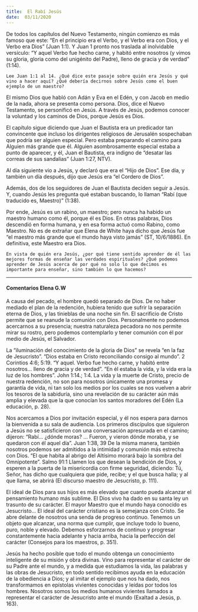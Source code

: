 ```yaml
---
title:  El Rabí Jesús
date:  03/11/2020
---
```


De todos los capítulos del Nuevo Testamento, ningún comienzo es más famoso que este: “En el principio era el Verbo, y el Verbo era con Dios, y el Verbo era Dios” (Juan 1:1). Y Juan 1 pronto nos traslada al inolvidable versículo: “Y aquel Verbo fue hecho carne, y habitó entre nosotros (y vimos su gloria, gloria como del unigénito del Padre), lleno de gracia y de verdad” (1:14).

`Lee Juan 1:1 al 14. ¿Qué dice este pasaje sobre quién era Jesús y qué vino a hacer aquí? ¿Qué debería decirnos sobre Jesús como el buen ejemplo de un maestro?`

El mismo Dios que habló con Adán y Eva en el Edén, y con Jacob en medio de la nada, ahora se presenta como persona. Dios, dice el Nuevo Testamento, se personificó en Jesús. A través de Jesús, podemos conocer la voluntad y los caminos de Dios, porque Jesús es Dios.

El capítulo sigue diciendo que Juan el Bautista era un predicador tan convincente que incluso los dirigentes religiosos de Jerusalén sospechaban que podría ser alguien especial. Pero estaba preparando el camino para Alguien más grande que él. Alguien asombrosamente especial estaba a punto de aparecer, y él, Juan el Bautista, era indigno de “desatar las correas de sus sandalias” (Juan 1:27, NTV).

Al día siguiente vio a Jesús, y declaró que era el “Hijo de Dios”. Ese día, y también un día después, dijo que Jesús era “el Cordero de Dios”.

Además, dos de los seguidores de Juan el Bautista deciden seguir a Jesús. Y, cuando Jesús les pregunta qué estaban buscando, lo llaman “Rabí (que traducido es, Maestro)” (1:38).

Por ende, Jesús es un rabino, un maestro; pero nunca ha habido un maestro humano como él, porque él es Dios. En otras palabras, Dios descendió en forma humana, y en esa forma actuó como Rabino, como Maestro. No es de extrañar que Elena de White haya dicho que Jesús fue “el maestro más grande que el mundo haya visto jamás” (ST, 10/6/1886). En definitiva, este Maestro era Dios.

`En vista de quién era Jesús, ¿por qué tiene sentido aprender de él las mejores formas de enseñar las verdades espirituales? ¿Qué podemos aprender de Jesús acerca de por qué no solo lo que decimos es importante para enseñar, sino también lo que hacemos?`

---

#### Comentarios Elena G.W

A causa del pecado, el hombre quedó separado de Dios. De no haber mediado el plan de la redención, hubiera tenido que sufrir la separación eterna de Dios, y las tinieblas de una noche sin fin. El sacrificio de Cristo permite que se reanude la comunión con Dios. Personalmente no podemos acercarnos a su presencia; nuestra naturaleza pecadora no nos permite mirar su rostro, pero podemos contemplarlo y tener comunión con él por medio de Jesús, el Salvador.

La “iluminación del conocimiento de la gloria de Dios” se revela “en la faz de Jesucristo”. “Dios estaba en Cristo reconciliando consigo al mundo”. 2 Corintios 4:6; 5:19. “Y aquel. Verbo fue hecho carne, y habitó entre nosotros… lleno de gracia y de verdad”. “En él estaba la vida, y la vida era la luz de los hombres”. John 1:14.; 1:4. La vida y la muerte de Cristo, precio de nuestra redención, no son para nosotros únicamente una promesa y garantía de vida, ni tan solo los medios por los cuales se nos vuelven a abrir los tesoros de la sabiduría, sino una revelación de su carácter aún más amplia y elevada que la que conocían los santos moradores del Edén (La educación, p. 28).

Nos acercamos a Dios por invitación especial, y él nos espera para darnos la bienvenida a su sala de audiencia. Los primeros discípulos que siguieron a Jesús no se satisficieron con una conversación apresurada en el camino; dijeron: “Rabí… ¿dónde moras? … Fueron, y vieron dónde moraba, y se quedaron con él aquel día”. Juan 1:38, 39 De la misma manera, también nosotros podemos ser admitidos a la intimidad y comunión más estrecha con Dios. “El que habita al abrigo del Altísimo morará bajo la sombra del Omnipotente”. Salmo 91:1 Llamen los que desean la bendición de Dios, y esperen a la puerta de la misericordia con firme seguridad, diciendo: Tú, Señor, has dicho que cualquiera que pide, recibe; y el que busca halla; y al que llama, se abrirá (El discurso maestro de Jesucristo, p. 111).

El ideal de Dios para sus hijos es más elevado que cuanto pueda alcanzar el pensamiento humano más sublime. El Dios vivo ha dado en su santa ley un trasunto de su carácter. El mayor Maestro que el mundo haya conocido es Jesucristo… El ideal del carácter cristiano es la semejanza con Cristo. Se abre delante de nosotros una senda de progreso continuo. Tenemos un objeto que alcanzar, una norma que cumplir, que incluye todo lo bueno, puro, noble y elevado. Debemos esforzarnos de continuo y progresar constantemente hacia adelante y hacia arriba, hacia la perfección del carácter (Consejos para los maestros, p. 351).

Jesús ha hecho posible que todo el mundo obtenga un conocimiento inteligente de su misión y obra divinas. Vino para representar el carácter de su Padre ante el mundo, y a medida que estudiamos la vida, las palabras y las obras de Jesucristo, en todo sentido recibimos ayuda en la educación de la obediencia a Dios; y al imitar el ejemplo que nos ha dado, nos transformamos en epístolas vivientes conocidas y leídas por todos los hombres. Nosotros somos los medios humanos vivientes llamados a representar el carácter de Jesucristo ante el mundo (Exaltad a Jesús, p. 163).